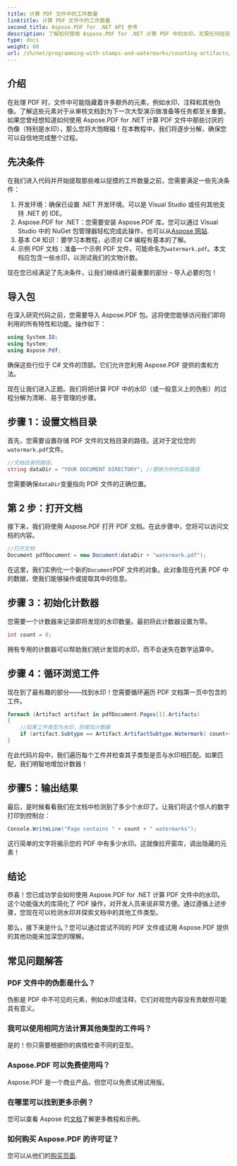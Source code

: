```yaml
---
title: 计算 PDF 文件中的工件数量
linktitle: 计算 PDF 文件中的工件数量
second_title: Aspose.PDF for .NET API 参考
description: 了解如何使用 Aspose.PDF for .NET 计算 PDF 中的水印。无需任何经验的初学者的分步指南。
type: docs
weight: 60
url: /zh/net/programming-with-stamps-and-watermarks/counting-artifacts/
---
```

## 介绍

在处理 PDF 时，文件中可能隐藏着许多额外的元素，例如水印、注释和其他伪像。了解这些元素对于从审核文档到为下一次大型演示做准备等任务都至关重要。如果您曾经想知道如何使用 Aspose.PDF for .NET 计算 PDF 文件中那些讨厌的伪像（特别是水印），那么您将大饱眼福！在本教程中，我们将逐步分解，确保您可以自信地完成整个过程。 

## 先决条件

在我们进入代码并开始提取那些难以捉摸的工件数量之前，您需要满足一些先决条件：

1. 开发环境：确保已设置 .NET 开发环境。可以是 Visual Studio 或任何其他支持 .NET 的 IDE。
2. Aspose.PDF for .NET：您需要安装 Aspose.PDF 库。您可以通过 Visual Studio 中的 NuGet 包管理器轻松完成此操作，也可以从[Aspose 网站](https://releases.aspose.com/pdf/net/).
3. 基本 C# 知识：要学习本教程，必须对 C# 编程有基本的了解。
4. 示例 PDF 文档：准备一个示例 PDF 文件，可能命名为`watermark.pdf`。本文档应包含一些水印，以测试我们的文物计数。

现在您已经满足了先决条件，让我们继续进行最重要的部分 - 导入必要的包！

## 导入包

在深入研究代码之前，您需要导入 Aspose.PDF 包。这将使您能够访问我们即将利用的所有特性和功能。操作如下：

```csharp
using System.IO;
using System;
using Aspose.Pdf;
```

确保这些行位于 C# 文件的顶部。它们允许您利用 Aspose.PDF 提供的类和方法。 

现在让我们进入正题。我们将把计算 PDF 中的水印（或一般意义上的伪影）的过程分解为清晰、易于管理的步骤。

## 步骤 1：设置文档目录

首先，您需要设置存储 PDF 文件的文档目录的路径。这对于定位您的`watermark.pdf`文件。

```csharp
//文档目录的路径。
string dataDir = "YOUR DOCUMENT DIRECTORY"; //替换为你的实际路径
```

您需要确保`dataDir`变量指向 PDF 文件的正确位置。 

## 第 2 步：打开文档

接下来，我们将使用 Aspose.PDF 打开 PDF 文档。在此步骤中，您将可以访问文档的内容。

```csharp
//打开文档
Document pdfDocument = new Document(dataDir + "watermark.pdf");
```

在这里，我们实例化一个新的`Document`PDF 文件的对象。此对象现在代表 PDF 中的数据，使我们能够操作或提取其中的信息。

## 步骤 3：初始化计数器

您需要一个计数器来记录即将发现的水印数量。最初将此计数器设置为零。

```csharp
int count = 0;
```

拥有专用的计数器可以帮助我们统计发现的水印，而不会迷失在数字运算中。

## 步骤 4：循环浏览工件

现在到了最有趣的部分——找到水印！您需要循环遍历 PDF 文档第一页中包含的工件。

```csharp
foreach (Artifact artifact in pdfDocument.Pages[1].Artifacts)
{
    //如果工件类型为水印，则增加计数器
    if (artifact.Subtype == Artifact.ArtifactSubtype.Watermark) count++;
}
```

在此代码片段中，我们遍历每个工件并检查其子类型是否与水印相匹配。如果匹配，我们明智地增加计数器！

## 步骤5：输出结果

最后，是时候看看我们在文档中检测到了多少个水印了。让我们将这个惊人的数字打印到控制台：

```csharp
Console.WriteLine("Page contains " + count + " watermarks");
```

这行简单的文字将揭示您的 PDF 中有多少水印。这就像拉开窗帘，调出隐藏的元素！

## 结论 

恭喜！您已成功学会如何使用 Aspose.PDF for .NET 计算 PDF 文件中的水印。这个功能强大的库简化了 PDF 操作，对开发人员来说非常方便。通过遵循上述步骤，您现在可以检测水印并探索文档中的其他工件类型。

那么，接下来是什么？您可以通过尝试不同的 PDF 文件或试用 Aspose.PDF 提供的其他功能来加深您的理解。 

## 常见问题解答

### PDF 文件中的伪影是什么？  
伪影是 PDF 中不可见的元素，例如水印或注释，它们对视觉内容没有贡献但可能具有意义。

### 我可以使用相同方法计算其他类型的工件吗？  
是的！你只需要根据你的病情检查不同的亚型。

### Aspose.PDF 可以免费使用吗？  
Aspose.PDF 是一个商业产品，但您可以免费试用试用版。 

### 在哪里可以找到更多示例？  
您可以查看 Aspose 的[文档](https://reference.aspose.com/pdf/net/)了解更多教程和示例。

### 如何购买 Aspose.PDF 的许可证？  
您可以从他们的[购买页面](https://purchase.aspose.com/buy).